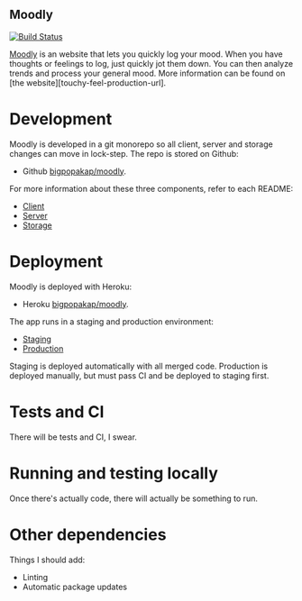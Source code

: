Moodly
-----------------

[![Build Status](https://travis-ci.org/bigpopakap/moodly.svg?branch=master)](https://travis-ci.org/bigpopakap/moodly)

[Moodly]([touchy-feel-production-url]) is an website that lets you quickly log your mood. When you have thoughts or feelings to log, just quickly jot them down. You can then analyze trends and process your general mood. More information can be found on [the  website][touchy-feel-production-url].

# Development

Moodly is developed in a git monorepo so all client, server and storage changes can move in lock-step. The repo is stored on Github:
* Github [bigpopakap/moodly][git-url].

For more information about these three components, refer to each README:
* [Client][client-readme]
* [Server][server-readme]
* [Storage][storage-readme]

# Deployment

Moodly is deployed with Heroku:
* Heroku [bigpopakap/moodly][heroku-url].

The app runs in a staging and production environment:
* [Staging][staging-url]
* [Production][production-url]

Staging is deployed automatically with all merged code. Production is deployed manually, but must pass CI and be deployed to staging first.

# Tests and CI

There will be tests and CI, I swear.

# Running and testing locally

Once there's actually code, there will actually be something to run.

# Other dependencies

Things I should add:

* Linting
* Automatic package updates

[==================== LINKS BEGIN HERE ==========================]: #

[staging-url]: http://some.link
[production-url]: http://some.link
[git-url]: http://some.link
[heroku-url]: http://some.link

[client-readme]: ./moodly-web/README.md
[server-readme]: ./server/README.md
[storage-readme]: ./storage/README.md